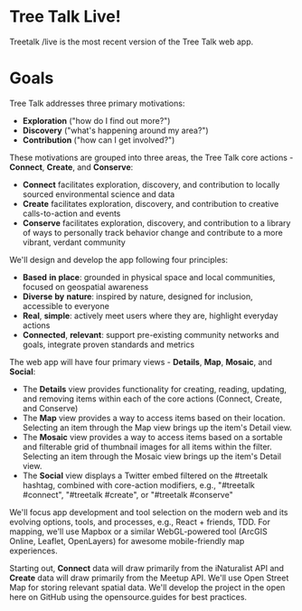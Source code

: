 # Tree Talk Live!

Treetalk /live is the most recent version of the Tree Talk web app.

# Goals
Tree Talk addresses three primary motivations:
- **Exploration** ("how do I find out more?")
- **Discovery** ("what's happening around my area?")
- **Contribution** ("how can I get involved?") 

These motivations are grouped into three areas, the Tree Talk core actions - **Connect**, **Create**, and **Conserve**:
- **Connect** facilitates exploration, discovery, and contribution to locally sourced environmental science and data
- **Create** facilitates exploration, discovery, and contribution to creative calls-to-action and events
- **Conserve** facilitates exploration, discovery, and contribution to a library of ways to personally track behavior change and contribute to a more vibrant, verdant community

We'll design and develop the app following four principles:
- **Based** **in** **place**: grounded in physical space and local communities, focused on geospatial awareness
- **Diverse** **by** **nature**: inspired by nature, designed for inclusion, accessible to everyone
- **Real**, **simple**: actively meet users where they are, highlight everyday actions 
- **Connected**, **relevant**: support pre-existing community networks and goals, integrate proven standards and metrics

The web app will have four primary views - **Details**, **Map**, **Mosaic**, and **Social**:
- The **Details** view provides functionality for creating, reading, updating, and removing items within each of the core actions (Connect, Create, and Conserve)
- The **Map** view provides a way to access items based on their location. Selecting an item through the Map view brings up the item's Detail view.
- The **Mosaic** view provides a way to access items based on a sortable and filterable grid of thumbnail images for all items within the filter. Selecting an item through the Mosaic view brings up the item's Detail view.
- The **Social** view displays a Twitter embed filtered on the #treetalk hashtag, combined with core-action modifiers, e.g., "#treetalk #connect", "#treetalk #create", or "#treetalk #conserve" 

We'll focus app development and tool selection on the modern web and its evolving options, tools, and processes, e.g., React + friends, TDD. For mapping, we'll use Mapbox or a similar WebGL-powered tool (ArcGIS Online, Leaflet, OpenLayers) for awesome mobile-friendly map experiences. 

Starting out, **Connect** data will draw primarily from the iNaturalist API and **Create** data will draw primarily from the Meetup API. We'll use Open Street Map for storing relevant spatial data. We'll develop the project in the open here on GitHub using the opensource.guides for best practices.
